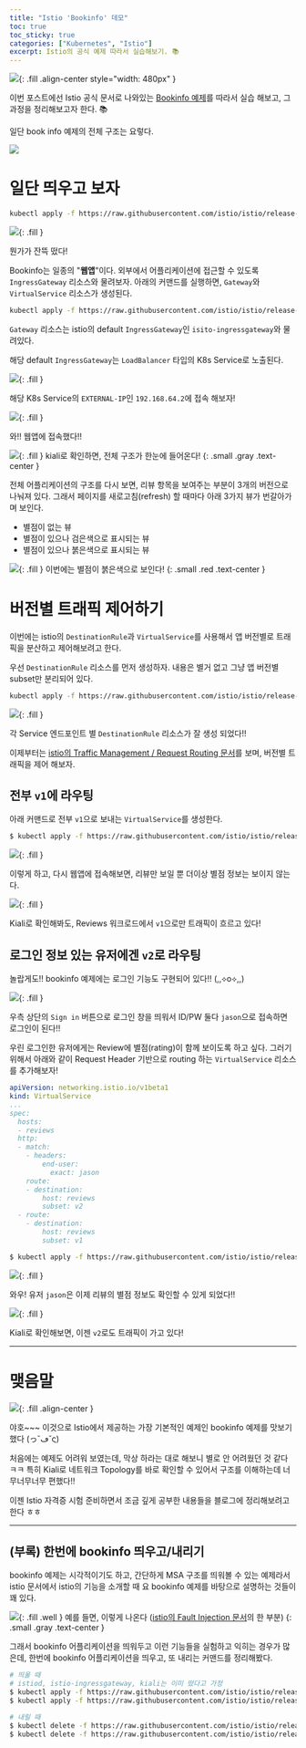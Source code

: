```yaml
---
title: "Istio 'Bookinfo' 데모"
toc: true
toc_sticky: true
categories: ["Kubernetes", "Istio"]
excerpt: Istio의 공식 예제 따라서 실습해보기. 📚
---
```


![](/images/meme/evangelion-sinji-do-that.png){: .fill .align-center style="width: 480px" }

이번 포스트에선 Istio 공식 문서로 나와있는 [Bookinfo 예제](https://istio.io/latest/docs/examples/bookinfo/)를 따라서 실습 해보고, 그 과정을 정리해보고자 한다. 📚

일단 book info 예제의 전체 구조는 요렇다.

![](https://istio.io/latest/docs/examples/bookinfo/withistio.svg)

# 일단 띄우고 보자

```bash
kubectl apply -f https://raw.githubusercontent.com/istio/istio/release-1.20/samples/bookinfo/platform/kube/bookinfo.yaml
```

![](/images/development/istio/bookinfo-kgp.png){: .fill }

뭔가가 잔뜩 떴다!

Bookinfo는 일종의 "**웹앱**"이다. 외부에서 어플리케이션에 접근할 수 있도록 `IngressGateway` 리소스와 물려보자. 아래의 커맨드를 실행하면, `Gateway`와 `VirtualService` 리소스가 생성된다.

```bash
kubectl apply -f https://raw.githubusercontent.com/istio/istio/release-1.20/samples/bookinfo/networking/bookinfo-gateway.yaml
```

`Gateway` 리소스는 istio의 default `IngressGateway`인 `isito-ingressgateway`와 물려있다.

해당 default `IngressGateway`는 `LoadBalancer` 타입의 K8s Service로 노출된다.

![](/images/development/istio/bookinfo-ingress-gateway.png){: .fill }

해당 K8s Service의 `EXTERNAL-IP`인 `192.168.64.2`에 접속 해보자!

![](/images/development/istio/bookinfo-mainpage.png){: .fill }

와!! 웹앱에 접속했다!!

![](/images/development/istio/bookinfo-kiali-view.png){: .fill }
kiali로 확인하면, 전체 구조가 한눈에 들어온다!
{: .small .gray .text-center }

전체 어플리케이션의 구조를 다시 보면, 리뷰 항목을 보여주는 부분이 3개의 버전으로 나눠져 있다. 그래서 페이지를 새로고침(refresh) 할 때마다 아래 3가지 뷰가 번갈아가며 보인다.

- 별점이 없는 뷰
- 별점이 있으나 검은색으로 표시되는 뷰
- 별점이 있으나 붉은색으로 표시되는 뷰

![](/images/development/istio/bookinfo-red-star-version.png){: .fill }
이번에는 별점이 붉은색으로 보인다!
{: .small .red .text-center }

# 버전별 트래픽 제어하기

이번에는 istio의 `DestinationRule`과 `VirtualService`를 사용해서 앱 버전별로 트래픽을 분산하고 제어해보려고 한다.

우선 `DestinationRule` 리소스를 먼저 생성하자. 내용은 별거 없고 그냥 앱 버전별 subset만 분리되어 있다.

```bash
kubectl apply -f https://raw.githubusercontent.com/istio/istio/release-1.20/samples/bookinfo/networking/destination-rule-all.yaml
```

![](/images/development/istio/bookinfo-destination-rule.png){: .fill }

각 Service 엔드포인트 별 `DestinationRule` 리소스가 잘 생성 되었다!!

이제부터는 [istio의 Traffic Management / Request Routing 문서](https://istio.io/latest/docs/tasks/traffic-management/request-routing/)를 보며, 버전별 트래픽을 제어 해보자.

## 전부 `v1`에 라우팅

아래 커맨드로 전부 `v1`으로 보내는 `VirtualService`를 생성한다.

```bash
$ kubectl apply -f https://raw.githubusercontent.com/istio/istio/release-1.20/samples/bookinfo/networking/virtual-service-all-v1.yaml
```

![](/images/development/istio/bookinfo-all-v1.png){: .fill }

이렇게 하고, 다시 웹앱에 접속해보면, 리뷰만 보일 뿐 더이상 별점 정보는 보이지 않는다.

![](/images/development/istio/bookinfo-kiali-all-v1.png){: .fill }

Kiali로 확인해봐도, Reviews 워크로드에서 `v1`으로만 트래픽이 흐르고 있다!

## 로그인 정보 있는 유저에겐 `v2`로 라우팅

놀랍게도!! bookinfo 예제에는 로그인 기능도 구현되어 있다!! (,,⟡o⟡,,)

![](/images/development/istio/bookinfo-jason-sign-in.png){: .fill }

우측 상단의 `Sign in` 버튼으로 로그인 창을 띄워서 ID/PW 둘다 `jason`으로 접속하면 로그인이 된다!!

우린 로그인한 유저에게는 Review에 별점(rating)이 함께 보이도록 하고 싶다. 그러기 위해서 아래와 같이 Request Header 기반으로 routing 하는 `VirtualService` 리소스를 추가해보자!

```yaml
apiVersion: networking.istio.io/v1beta1
kind: VirtualService
...
spec:
  hosts:
  - reviews
  http:
  - match:
    - headers:
        end-user:
          exact: jason
    route:
    - destination:
        host: reviews
        subset: v2
  - route:
    - destination:
        host: reviews
        subset: v1
```

```bash
$ kubectl apply -f https://raw.githubusercontent.com/istio/istio/release-1.20/samples/bookinfo/networking/virtual-service-reviews-test-v2.yaml
```

![](/images/development/istio/bookinfo-jason-v2.png){: .fill }

와우! 유저 `jason`은 이제 리뷰의 별점 정보도 확인할 수 있게 되었다!!

![](/images/development/istio/bookinfo-kiali-jason-v2.png){: .fill }

Kiali로 확인해보면, 이젠 `v2`로도 트래픽이 가고 있다!

<hr/>

# 맺음말

![](/images/meme/thumbs-up.png){: .fill .align-center }

야호~~~ 이것으로 Istio에서 제공하는 가장 기본적인 예제인 bookinfo 예제를 맛보기 했다 (っ˘ڡ˘ς)

처음에는 예제도 어려워 보였는데, 막상 하라는 대로 해보니 별로 안 어려웠던 것 같다 ㅋㅋ 특히 Kiali로 네트워크 Topology를 바로 확인할 수 있어서 구조를 이해하는데 너무너무너무 편했다!!

이젠 Istio 자격증 시험 준비하면서 조금 깊게 공부한 내용들을 블로그에 정리해보려고 한다 ㅎㅎ

<hr/>

## (부록) 한번에 bookinfo 띄우고/내리기

bookinfo 예제는 시각적이기도 하고, 간단하게 MSA 구조를 띄워볼 수 있는 예제라서 istio 문서에서 istio의 기능을 소개할 때 요 bookinfo 예제를 바탕으로 설명하는 것들이 꽤 있다.

![](/images/development/istio/bookinfo-a-lot-used.png){: .fill .well }
예를 들면, 이렇게 나온다 ([istio의 Fault Injection 문서](https://istio.io/latest/docs/tasks/traffic-management/fault-injection/)의 한 부분)
{: .small .gray .text-center }

그래서 bookinfo 어플리케이션을 띄워두고 이런 기능들을 실험하고 익히는 경우가 많은데, 한번에 bookinfo 어플리케이션을 띄우고, 또 내리는 커맨드를 정리해봤다.

```bash
# 띄울 때
# istiod, istio-ingressgateway, kiali는 이미 떴다고 가정
$ kubectl apply -f https://raw.githubusercontent.com/istio/istio/release-1.20/samples/bookinfo/platform/kube/bookinfo.yaml
$ kubectl apply -f https://raw.githubusercontent.com/istio/istio/release-1.20/samples/bookinfo/networking/destination-rule-all.yaml

# 내릴 때
$ kubectl delete -f https://raw.githubusercontent.com/istio/istio/release-1.20/samples/bookinfo/networking/destination-rule-all.yaml
$ kubectl delete -f https://raw.githubusercontent.com/istio/istio/release-1.20/samples/bookinfo/platform/kube/bookinfo.yaml
```

